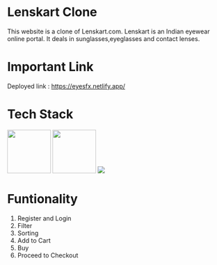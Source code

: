 # Lenskart Clone 
This website is a clone of Lenskart.com.
Lenskart is an Indian eyewear online portal. It deals in sunglasses,eyeglasses and contact lenses. 

# Important Link
Deployed link : https://eyesfx.netlify.app/

# Tech Stack

<img src="https://cdn.jsdelivr.net/npm/programming-languages-logos/src/javascript/javascript.png" height="100"> <img src="https://cdn.jsdelivr.net/gh/devicons/devicon/icons/html5/html5-original.svg" height="100"/>  <img src="https://cdn.jsdelivr.net/gh/devicons/devicon/icons/css3/css3-original-wordmark.svg" heigth="100"/>
            
                        
# Funtionality 
1. Register and Login
2. Filter
3. Sorting
4. Add to Cart
5. Buy
6. Proceed to Checkout
          
          
